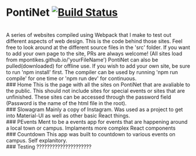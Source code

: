 # PontiNet [![Build Status](https://travis-ci.org/mpontikes/mpontikes.github.io.svg?branch=PTickets)](https://travis-ci.org/mpontikes/mpontikes.github.io)
<br />
A series of websites compiled using Webpack that I make to test out different aspects of web design. This is the code behind those sites. Feel free to look around at the different source files in the 'src' folder. If you want to add your own page to the site, PRs are always welcome! (All sites load from mpontikes.github.io/'yourFileName') PontiNet can also be pulled(downloaded) for offline use. If you wish to add your own site, be sure to run 'npm install' first. The compiler can be used by running 'npm run compile' for one time or 'npm run dev' for continuous.
<br />
### Home
This is the page with all the sites on PontiNet that are avaliable to the public. This should not include sites for special events or sites that are unfinished. These sites can be accessed through the password field (Password is the name of the html file in the root).
<br />
### Slowagram
Mainly a copy of Instagram. Was used as a project to get into Material-UI as well as other basic React things.
<br />
### PEvents
Ment to be a events app for events that are happening around a local town or campus. Implaments more complex React components
<br />
### Countdown
This app was built to countdown to various events on campus. Self explanitory.
<br />
### Testing
?????????????????????